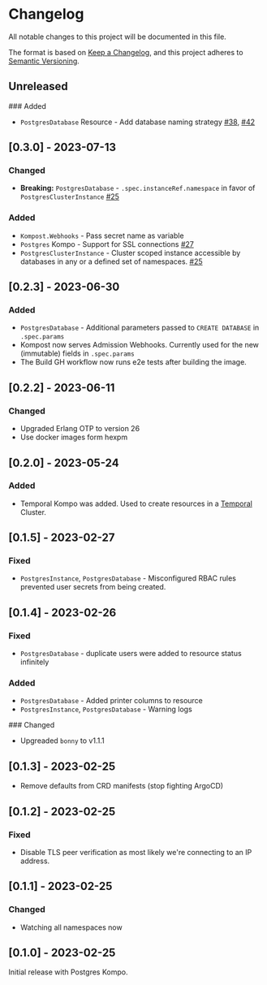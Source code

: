 # Changelog

All notable changes to this project will be documented in this file.

The format is based on [Keep a Changelog](https://keepachangelog.com/en/1.0.0/),
and this project adheres to [Semantic Versioning](https://semver.org/spec/v2.0.0.html).

## Unreleased

### Added

- `PostgresDatabase` Resource - Add database naming strategy [#38](https://github.com/mruoss/kompost/pull/38), [#42](https://github.com/mruoss/kompost/pull/42)

## [0.3.0] - 2023-07-13

### Changed

- **Breaking:** `PostgresDatabase` - `.spec.instanceRef.namespace` in favor of `PostgresClusterInstance` [#25](https://github.com/mruoss/kompost/pull/25)

### Added

- `Kompost.Webhooks` - Pass secret name as variable
- `Postgres` Kompo - Support for SSL connections [#27](https://github.com/mruoss/kompost/pull/27)
- `PostgresClusterInstance` - Cluster scoped instance accessible by databases in any or a defined set of namespaces. [#25](https://github.com/mruoss/kompost/pull/25)

## [0.2.3] - 2023-06-30

### Added

- `PostgresDatabase` - Additional parameters passed to `CREATE DATABASE` in `.spec.params`
- Kompost now serves Admission Webhooks. Currently used for the new (immutable) fields in `.spec.params`
- The Build GH workflow now runs e2e tests after building the image.

## [0.2.2] - 2023-06-11

### Changed

- Upgraded Erlang OTP to version 26
- Use docker images form hexpm

## [0.2.0] - 2023-05-24

### Added

- Temporal Kompo was added. Used to create resources in a [Temporal](https://temporal.io) Cluster.

## [0.1.5] - 2023-02-27

### Fixed

- `PostgresInstance`, `PostgresDatabase` - Misconfigured RBAC rules prevented user secrets from being created.

## [0.1.4] - 2023-02-26

### Fixed

- `PostgresDatabase` - duplicate users were added to resource status infinitely

### Added

- `PostgresDatabase` - Added printer columns to resource
- `PostgresInstance`, `PostgresDatabase` - Warning logs

### Changed

- Upgreaded `bonny` to v1.1.1

## [0.1.3] - 2023-02-25

- Remove defaults from CRD manifests (stop fighting ArgoCD)

## [0.1.2] - 2023-02-25

### Fixed

- Disable TLS peer verification as most likely we're connecting to an IP address.

## [0.1.1] - 2023-02-25

### Changed

- Watching all namespaces now

## [0.1.0] - 2023-02-25

Initial release with Postgres Kompo.

##
